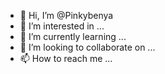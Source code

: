 - 👋 Hi, I’m @Pinkybenya
- 👀 I’m interested in ...
- 🌱 I’m currently learning ...
- 💞️ I’m looking to collaborate on ...
- 📫 How to reach me ...

<!---
Pinkybenya/Pinkybenya is a ✨ special ✨ repository because its `README.md` (this file) appears on your GitHub profile.
You can click the Preview link to take a look at your changes.
--->
